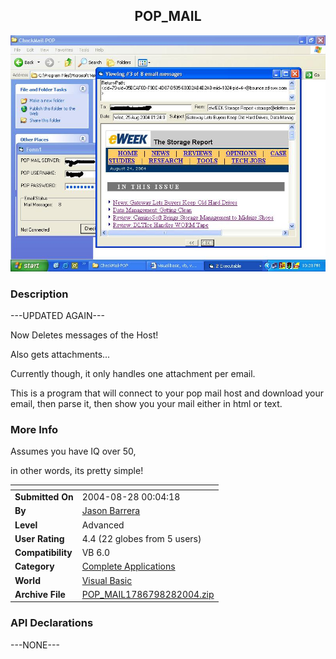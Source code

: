﻿<div align="center">

## POP\_MAIL

<img src="PIC2004826223786589.JPG">
</div>

### Description

---UPDATED AGAIN---

Now Deletes messages of the Host!

Also gets attachments...

Currently though, it only handles one attachment per email.

This is a program that will connect to your pop mail host and download your email, then parse it, then show you your mail either in html or text.
 
### More Info
 
Assumes you have IQ over 50,

in other words, its pretty simple!


<span>             |<span>
---                |---
**Submitted On**   |2004-08-28 00:04:18
**By**             |[Jason Barrera](https://github.com/Planet-Source-Code/PSCIndex/blob/master/ByAuthor/jason-barrera.md)
**Level**          |Advanced
**User Rating**    |4.4 (22 globes from 5 users)
**Compatibility**  |VB 6\.0
**Category**       |[Complete Applications](https://github.com/Planet-Source-Code/PSCIndex/blob/master/ByCategory/complete-applications__1-27.md)
**World**          |[Visual Basic](https://github.com/Planet-Source-Code/PSCIndex/blob/master/ByWorld/visual-basic.md)
**Archive File**   |[POP\_MAIL1786798282004\.zip](https://github.com/Planet-Source-Code/jason-barrera-pop-mail__1-55843/archive/master.zip)

### API Declarations

---NONE---





